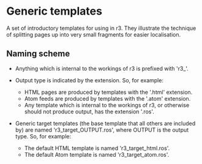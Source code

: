 Generic templates
=================

A set of introductory templates for using in r3. They illustrate the technique
of splitting pages up into very small fragments for easier localisation.


Naming scheme
-------------

*   Anything which is internal to the workings of r3 is prefixed with 'r3_'.

*   Output type is indicated by the extension. So, for example:
    *   HTML pages are produced by templates with the '.html' extension.
    *   Atom feeds are produced by templates with the '.atom' extension.
    *   Any template which is internal to the workings of r3, or otherwise 
        should not produce output, has the extension '.ros'.

*   Generic target templates (the base template that all others are included 
    by) are named 'r3_target_OUTPUT.ros', where OUTPUT is the output type. So,
    for example:
    *   The default HTML template is named 'r3_target_html.ros'.
    *   The default Atom template is named 'r3_target_atom.ros'.
